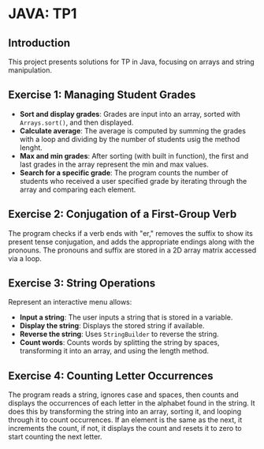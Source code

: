 # JAVA: TP1
## Introduction
This project presents solutions for TP in Java, focusing on arrays and string manipulation.

## Exercise 1: Managing Student Grades
- **Sort and display grades**: Grades are input into an array, sorted with `Arrays.sort()`, and then displayed.
- **Calculate average**: The average is computed by summing the grades with a loop and dividing by the number of students usig the method lenght.
- **Max and min grades**: After sorting (with built in function), the first and last grades in the array represent the min and max values.
- **Search for a specific grade**: The program counts the number of students who received a user specified grade by iterating through the array and comparing each element.

## Exercise 2: Conjugation of a First-Group Verb
The program checks if a verb ends with "er," removes the suffix to show its present tense conjugation, and adds the appropriate endings along with the pronouns.
The pronouns and suffix are stored in a 2D array matrix accessed via a loop.
## Exercise 3: String Operations
Represent an interactive menu allows:
- **Input a string**: The user inputs a string that is stored in a variable.
- **Display the string**: Displays the stored string if available.
- **Reverse the string**: Uses `StringBuilder` to reverse the string.
- **Count words**: Counts words by splitting the string by spaces, transforming it into an array, and using the length method.

## Exercise 4: Counting Letter Occurrences
The program reads a string, ignores case and spaces, then counts and displays the occurrences of each letter in the alphabet found in the string. It does this by transforming the string into an array, sorting it, and looping through it to count occurrences. If an element is the same as the next, it increments the count, if not, it displays the count and resets it to zero to start counting the next letter.
